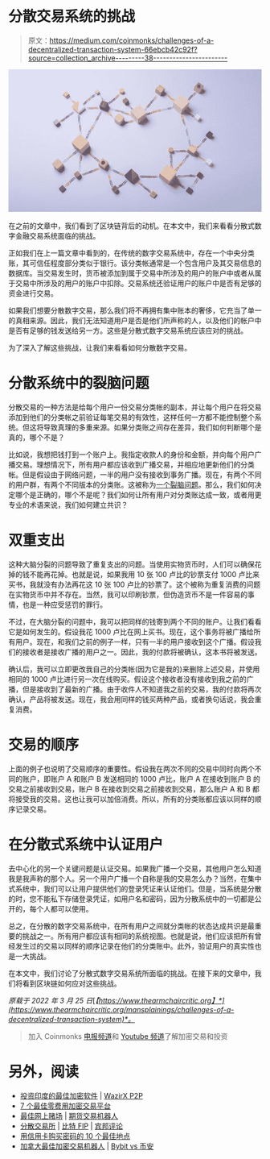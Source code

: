 # 分散交易系统的挑战

> 原文：<https://medium.com/coinmonks/challenges-of-a-decentralized-transaction-system-66ebcb42c92f?source=collection_archive---------38----------------------->

![](img/a21cb6f85c8d2cb74ddf905118cd5cba.png)

在之前的文章中，我们看到了区块链背后的动机。在本文中，我们来看看分散式数字金融交易系统面临的挑战。

正如我们在上一篇文章中看到的，在传统的数字交易系统中，存在一个中央分类账，其可信任程度部分类似于银行。该分类帐通常是一个包含用户及其交易信息的数据库。当交易发生时，货币被添加到属于交易中所涉及的用户的账户中或者从属于交易中所涉及的用户的账户中扣除。交易系统还验证用户的账户中是否有足够的资金进行交易。

如果我们想要分散数字交易，那么我们将不再拥有集中账本的奢侈，它充当了单一的真相来源。因此，我们无法知道用户是否是他们所声称的人，以及他们的帐户中是否有足够的钱发送给另一方。这些是分散式数字交易系统应该应对的挑战。

为了深入了解这些挑战，让我们来看看如何分散数字交易。

# 分散系统中的裂脑问题

分散交易的一种方法是给每个用户一份交易分类帐的副本，并让每个用户在将交易添加到他们的分类帐之前验证每笔交易的有效性，这样任何一方都不能控制整个系统。但这将导致真理的多重来源。如果分类账之间存在差异，我们如何判断哪个是真的，哪个不是？

比如说，我想把钱打到一个账户上。我指定收款人的身份和金额，并向每个用户广播交易。理想情况下，所有用户都应该收到广播交易，并相应地更新他们的分类帐。但是假设由于网络问题，一半的用户没有接收到事务广播。现在，有两个不同的用户群，有两个不同版本的分类账。这被称为[一个裂脑问题](https://en.wikipedia.org/wiki/Split-brain_(computing))。那么，我们如何决定哪个是正确的，哪个不是呢？我们如何让所有用户对分类账达成一致，或者用更专业的术语来说，我们如何建立共识？

# 双重支出

这种大脑分裂的问题导致了重复支出的问题。当使用实物货币时，人们可以确保花掉的钱不能再花掉。也就是说，如果我用 10 张 100 卢比的钞票支付 1000 卢比来买书，我就没有办法再花这 10 张 100 卢比的钞票了。这个被称为重复消费的问题在实物货币中并不存在。当然，我可以印刷钞票，但伪造货币不是一件容易的事情，也是一种应受惩罚的罪行。

不过，在大脑分裂的问题中，我可以把同样的钱寄到两个不同的账户。让我们看看它是如何发生的。假设我花 1000 卢比在网上买书。现在，这个事务将被广播给所有用户。现在，和我们之前的例子一样，只有一半的用户接收到这个广播。假设我们的接收者是接收广播的用户之一。因此，我的付款将被确认，这本书将被发送。

确认后，我可以立即更改我自己的分类帐(因为它是我的)来删除上述交易，并使用相同的 1000 卢比进行另一次在线购买。假设这个接收者没有接收到我之前的广播，但是接收到了最新的广播。由于收件人不知道我之前的交易，我的付款将再次确认，产品将被发送。现在，我会用同样的钱买两种产品，或者换句话说，我会重复消费。

# 交易的顺序

上面的例子也说明了交易顺序的重要性。假设我在两次不同的交易中同时向两个不同的账户，即账户 A 和账户 B 发送相同的 1000 卢比，账户 A 在接收到账户 B 的交易之前接收到交易，账户 B 在接收到交易之前接收到交易，那么账户 A 和 B 都将接受我的交易。这也让我可以加倍消费。所以，所有的分类账都应该以同样的顺序记录交易。

# 在分散式系统中认证用户

去中心化的另一个关键问题是认证交易。如果我广播一个交易，其他用户怎么知道我是我声称的那个人。另一个用户广播一个自称是我的交易怎么办？当然，在集中式系统中，我们可以让用户提供他们的登录凭证来认证他们。但是，当系统是分散的时，您不能私下存储登录凭证，如用户名和密码，因为分散系统中的一切都是公开的，每个人都可以使用。

总之，在分散的数字交易系统中，在所有用户之间就分类帐的状态达成共识是最重要的挑战之一。所有用户都应该有相同的系统视图。也就是说，他们应该把所有曾经发生过的交易以同样的顺序记录在他们的分类账中。此外，验证用户的真实性也是一大挑战。

在本文中，我们讨论了分散式数字交易系统所面临的挑战。在接下来的文章中，我们将看到区块链如何应对这些挑战。

*原载于 2022 年 3 月 25 日*[*【https://www.thearmchaircritic.org】*](https://www.thearmchaircritic.org/mansplainings/challenges-of-a-decentralized-transaction-system)*。*

> 加入 Coinmonks [电报频道](https://t.me/coincodecap)和 [Youtube 频道](https://www.youtube.com/c/coinmonks/videos)了解加密交易和投资

# 另外，阅读

*   [投资印度的最佳加密软件](https://coincodecap.com/best-crypto-to-invest-in-india-in-2021) | [WazirX P2P](https://coincodecap.com/wazirx-p2p)
*   [7 个最佳零费用加密交易平台](https://coincodecap.com/zero-fee-crypto-exchanges)
*   [最佳网上赌场](https://coincodecap.com/best-online-casinos) | [期货交易机器人](/coinmonks/futures-trading-bots-5a282ccee3f5)
*   [分散交易所](https://coincodecap.com/what-are-decentralized-exchanges) | [比特 FIP](https://coincodecap.com/bitbns-fip) | [宾邦评论](https://coincodecap.com/bingbon-review)
*   [用信用卡购买密码的 10 个最佳地点](https://coincodecap.com/buy-crypto-with-credit-card)
*   [加拿大最佳加密交易机器人](https://coincodecap.com/5-best-crypto-trading-bots-in-canada) | [Bybit vs 币安](https://coincodecap.com/bybit-binance-moonxbt)